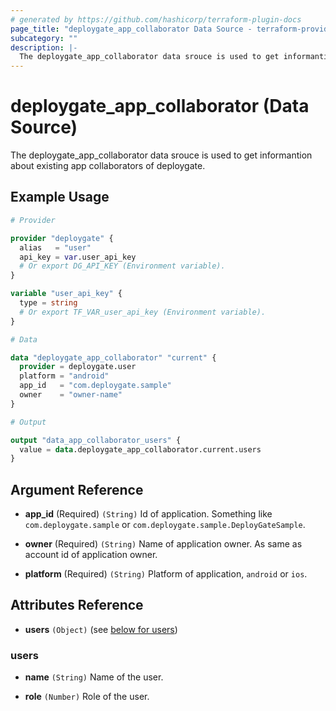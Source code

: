 ```yaml
---
# generated by https://github.com/hashicorp/terraform-plugin-docs
page_title: "deploygate_app_collaborator Data Source - terraform-provider-deploygate"
subcategory: ""
description: |-
  The deploygate_app_collaborator data srouce is used to get informantion about existing app collaborators of deploygate.
---
```


# deploygate_app_collaborator (Data Source)

The deploygate_app_collaborator data srouce is used to get informantion about existing app collaborators of deploygate.

<!-- schema generated by tfplugindocs -->
## Example Usage

```tf
# Provider

provider "deploygate" {
  alias   = "user"
  api_key = var.user_api_key
  # Or export DG_API_KEY (Environment variable).
}

variable "user_api_key" {
  type = string
  # Or export TF_VAR_user_api_key (Environment variable).
}

# Data

data "deploygate_app_collaborator" "current" {
  provider = deploygate.user
  platform = "android"
  app_id   = "com.deploygate.sample"
  owner    = "owner-name"
}

# Output

output "data_app_collaborator_users" {
  value = data.deploygate_app_collaborator.current.users
}
```

## Argument Reference

- **app_id** (Required) `(String)` Id of application. Something like `com.deploygate.sample` or `com.deploygate.sample.DeployGateSample`.

- **owner** (Required) `(String)` Name of application owner. As same as account id of application owner.

- **platform** (Required) `(String)` Platform of application, `android` or `ios`.

## Attributes Reference

- **users** `(Object)` (see [below for users](#users))

### users

- **name** `(String)` Name of the user.

- **role** `(Number)` Role of the user.
